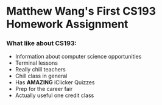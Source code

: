 # Matthew Wang's First CS193 Homework Assignment

### What like about CS193:
- Information about computer science opportunities
- Terminal lessons
- Really chill teachers
- Chill class in general
- Has **AMAZING** iClicker Quizzes
- Prep for the career fair
- Actually useful one credit class

